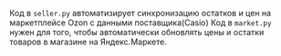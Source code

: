Код в `seller.py` автоматизирует синхронизацию остатков и цен на маркетплейсе Ozon с данными поставщика(Casio)
Код в `market.py` нужен для того, чтобы автоматически обновлять цены и остатки товаров в магазине на Яндекс.Маркете.
